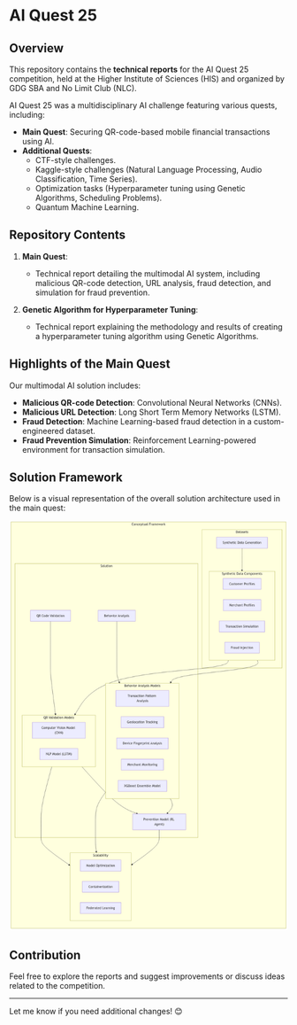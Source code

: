 # AI Quest 25  

## Overview  
This repository contains the **technical reports** for the AI Quest 25 competition, held at the Higher Institute of Sciences (HIS) and organized by GDG SBA and No Limit Club (NLC).  

AI Quest 25 was a multidisciplinary AI challenge featuring various quests, including:  
- **Main Quest**: Securing QR-code-based mobile financial transactions using AI.  
- **Additional Quests**:  
  - CTF-style challenges.  
  - Kaggle-style challenges (Natural Language Processing, Audio Classification, Time Series).  
  - Optimization tasks (Hyperparameter tuning using Genetic Algorithms, Scheduling Problems).  
  - Quantum Machine Learning.  

## Repository Contents  
1. **Main Quest**:  
   - Technical report detailing the multimodal AI system, including malicious QR-code detection, URL analysis, fraud detection, and simulation for fraud prevention.  

2. **Genetic Algorithm for Hyperparameter Tuning**:  
   - Technical report explaining the methodology and results of creating a hyperparameter tuning algorithm using Genetic Algorithms.  

## Highlights of the Main Quest  
Our multimodal AI solution includes:  
- **Malicious QR-code Detection**: Convolutional Neural Networks (CNNs).  
- **Malicious URL Detection**: Long Short Term Memory Networks (LSTM).  
- **Fraud Detection**: Machine Learning-based fraud detection in a custom-engineered dataset.  
- **Fraud Prevention Simulation**: Reinforcement Learning-powered environment for transaction simulation.  

## Solution Framework  
Below is a visual representation of the overall solution architecture used in the main quest:  

![Solution Framework](pics/framework.png)  

## Contribution  
Feel free to explore the reports and suggest improvements or discuss ideas related to the competition.  

---

Let me know if you need additional changes! 😊